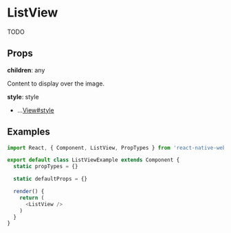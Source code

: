 # ListView

TODO

## Props

**children**: any

Content to display over the image.

**style**: style

+ ...[View#style](View.md)

## Examples

```js
import React, { Component, ListView, PropTypes } from 'react-native-web'

export default class ListViewExample extends Component {
  static propTypes = {}

  static defaultProps = {}

  render() {
    return (
      <ListView />
    )
  }
}
```

